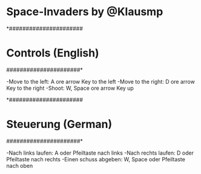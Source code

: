 # Space-Invaders by @Klausmp 

\*######################
# Controls (English) #
######################\*

-Move to the left: A ore arrow Key to the left
-Move to the right: D ore arrow Key to the right
-Shoot: W, Space ore arrow Key up

\*######################
# Steuerung (German) #
######################\*

-Nach links laufen: A oder Pfeiltaste nach links
-Nach rechts laufen: D oder Pfeiltaste nach rechts 
-Einen schuss abgeben: W, Space oder Pfeiltaste nach oben
